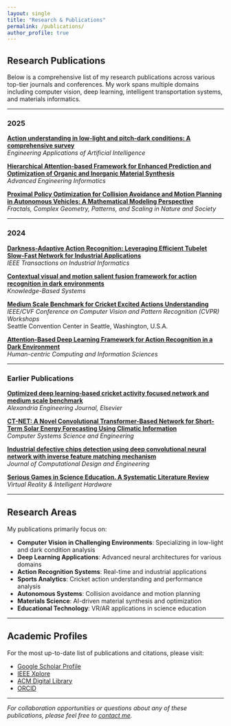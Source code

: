 ```yaml
---
layout: single
title: "Research & Publications"
permalink: /publications/
author_profile: true
---
```


## Research Publications

Below is a comprehensive list of my research publications across various top-tier journals and conferences. My work spans multiple domains including computer vision, deep learning, intelligent transportation systems, and materials informatics.

---

### 2025

**[Action understanding in low-light and pitch-dark conditions: A comprehensive survey](https://www.sciencedirect.com/science/article/pii/S0952197625020044)**  
*Engineering Applications of Artificial Intelligence*

**[Hierarchical Attention-based Framework for Enhanced Prediction and Optimization of Organic and Inorganic Material Synthesis](https://linkinghub.elsevier.com/retrieve/pii/S1474034625003556)**  
*Advanced Engineering Informatics*

**[Proximal Policy Optimization for Collision Avoidance and Motion Planning in Autonomous Vehicles: A Mathematical Modeling Perspective](https://www.worldscientific.com/doi/abs/10.1142/S0218348X25401711)**  
*Fractals, Complex Geometry, Patterns, and Scaling in Nature and Society*

---

### 2024

**[Darkness-Adaptive Action Recognition: Leveraging Efficient Tubelet Slow-Fast Network for Industrial Applications](https://ieeexplore.ieee.org/abstract/document/10636303)**  
*IEEE Transactions on Industrial Informatics*

**[Contextual visual and motion salient fusion framework for action recognition in dark environments](https://www.sciencedirect.com/science/article/pii/S0950705124011146)**  
*Knowledge-Based Systems*

**[Medium Scale Benchmark for Cricket Excited Actions Understanding](https://openaccess.thecvf.com/content/CVPR2024W/CVsports/html/Hussain_Medium_Scale_Benchmark_for_Cricket_Excited_Actions_Understanding_CVPRW_2024_paper.html)**  
*IEEE/CVF Conference on Computer Vision and Pattern Recognition (CVPR) Workshops*  
Seattle Convention Center in Seattle, Washington, U.S.A.

**[Attention-Based Deep Learning Framework for Action Recognition in a Dark Environment](https://hcisj.com/articles/?HCIS202414004)**  
*Human-centric Computing and Information Sciences*

---

### Earlier Publications

**[Optimized deep learning-based cricket activity focused network and medium scale benchmark](https://www.sciencedirect.com/science/article/pii/S1110016823003368?via%3Dihub)**  
*Alexandria Engineering Journal, Elsevier*

**[CT-NET: A Novel Convolutional Transformer-Based Network for Short-Term Solar Energy Forecasting Using Climatic Information](https://www.techscience.com/csse/v47n2/53634)**  
*Computer Systems Science and Engineering*

**[Industrial defective chips detection using deep convolutional neural network with inverse feature matching mechanism](https://academic.oup.com/jcde/article/11/3/326/7611698?login=true)**  
*Journal of Computational Design and Engineering*

**[Serious Games in Science Education. A Systematic Literature Review](https://www.sciencedirect.com/science/article/pii/S2096579622000201?via%3Dihub)**  
*Virtual Reality & Intelligent Hardware*

---

## Research Areas

My publications primarily focus on:

- **Computer Vision in Challenging Environments**: Specializing in low-light and dark condition analysis
- **Deep Learning Applications**: Advanced neural architectures for various domains
- **Action Recognition Systems**: Real-time and industrial applications
- **Sports Analytics**: Cricket action understanding and performance analysis
- **Autonomous Systems**: Collision avoidance and motion planning
- **Materials Science**: AI-driven material synthesis and optimization
- **Educational Technology**: VR/AR applications in science education

---

## Academic Profiles

For the most up-to-date list of publications and citations, please visit:

- [Google Scholar Profile](https://scholar.google.com)
- [IEEE Xplore](https://ieeexplore.ieee.org)
- [ACM Digital Library](https://dl.acm.org)
- [ORCID](https://orcid.org)

---

*For collaboration opportunities or questions about any of these publications, please feel free to [contact me](mailto:munsif3797@gmail.com).*